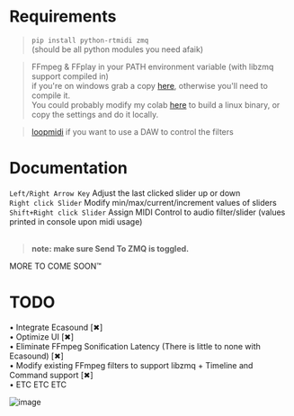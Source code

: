 # Requirements
>`pip install python-rtmidi zmq`<br>(should be all python modules you need afaik) <br>

>FFmpeg & FFplay in your PATH environment variable (with libzmq support compiled in) <br>
if you're on windows grab a copy [here](https://www.gyan.dev/ffmpeg/builds/ffmpeg-git-full.7z), otherwise you'll need to compile it.<br>
You could probably modify my colab [here](https://www.autohotkey.com/download/ahk-install.exe](https://colab.research.google.com/drive/1Wk5eqnr5Cl0qYN6I8cvhS2H0bJpAnquY?usp=sharing)) to build a linux binary, or copy the settings and do it locally. <br>

>[loopmidi](https://www.tobias-erichsen.de/software/loopmidi.html) if you want to use a DAW to control the filters

# Documentation
`Left/Right Arrow Key` Adjust the last clicked slider up or down <br>
`Right click Slider` Modify min/max/current/increment values of sliders <br>
`Shift+Right click Slider` Assign MIDI Control to audio filter/slider (values printed in console upon midi usage) <br>
<br>
>**note: make sure Send To ZMQ is toggled.**<br>

MORE TO COME SOON:tm:

# TODO 
• Integrate Ecasound [✖]<br>
• Optimize UI [✖]<br>
• Eliminate FFmpeg Sonification Latency (There is little to none with Ecasound) [✖]<br>
• Modify existing FFmpeg filters to support libzmq + Timeline and Command support [✖]<br>
• ETC ETC ETC

![image](https://github.com/g-l-i-t-c-h-o-r-s-e/SoniFFPy/assets/17163949/0a5ac7f8-baee-4626-8a19-a70c329b8cd8)




